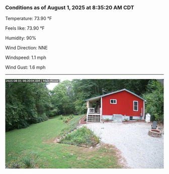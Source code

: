 ### Conditions as of August 1, 2025 at 8:35:20 AM CDT 

Temperature: 73.90 &deg;F

Feels like: 73.90 &deg;F

Humidity: 90%

Wind Direction: NNE

Windspeed: 1.1 mph

Wind Gust: 1.6 mph

---

<img src="./images/latest.jpeg"/>

